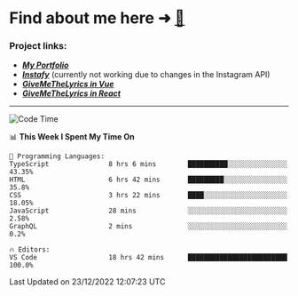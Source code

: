 # Find about me here ➜ [🧑](https://pauabella.dev)

### Project links:
- ***[My Portfolio](https://pauabella.dev)***
- ***[Instafy](https://instafy.me)*** (currently not working due to changes in the Instagram API)
- ***[GiveMeTheLyrics in Vue](https://lyrics.pauabella.dev)***
- ***[GiveMeTheLyrics in React](https://pauabella.dev/GiveMeTheLyrics)***

---
<!--START_SECTION:waka-->
![Code Time](http://img.shields.io/badge/Code%20Time-1%2C757%20hrs%205%20mins-blue)

📊 **This Week I Spent My Time On** 

```text
💬 Programming Languages: 
TypeScript               8 hrs 6 mins        ██████████░░░░░░░░░░░░░░░   43.35% 
HTML                     6 hrs 42 mins       █████████░░░░░░░░░░░░░░░░   35.8% 
CSS                      3 hrs 22 mins       ████░░░░░░░░░░░░░░░░░░░░░   18.05% 
JavaScript               28 mins             ░░░░░░░░░░░░░░░░░░░░░░░░░   2.58% 
GraphQL                  2 mins              ░░░░░░░░░░░░░░░░░░░░░░░░░   0.2%

🔥 Editors: 
VS Code                  18 hrs 42 mins      █████████████████████████   100.0%

```


 Last Updated on 23/12/2022 12:07:23 UTC
<!--END_SECTION:waka-->
